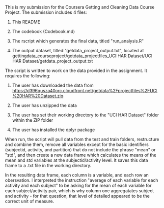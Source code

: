 This is my submission for the Coursera Getting and Cleaning Data Course Project.  The submission includes 4 files:

1. This README

2. The codebook (Codebook.md)

3. The rscript which generates the final data, titled "run_analysis.R"

4. The output dataset, titled "getdata_project_output.txt", located at   gettingdata_courseproject/getdata_projectfiles_UCI HAR Dataset/UCI HAR Dataset/getdata_project_output.txt 

The script is written to work on the data provided in the assignment.  It requires the following:

1. The user has downloaded the data from https://d396qusza40orc.cloudfront.net/getdata%2Fprojectfiles%2FUCI%20HAR%20Dataset.zip

2. The user has unzipped the data

3. The user has set their working directory to the "UCI HAR Dataset" folder within the ZIP folder

4. The user has installed the dplyr package

When run, the script will pull data from the test and train folders, restructure and combine them, remove all variables except for the basic identifiers (subjectid, activity, and partition) that do not include the phrase "mean" or "std", and then create a new data frame which calculates the means of the mean and std variables at the subjectid/activity level.  It saves this data frame to a .txt file in the working directory.

In the resulting data frame, each column is a variable, and each row an obersvation.  I interpreted the instruction "average of each variable for each activity and each subject" to be asking for the mean of each variable for each subject/activity pair, which is why column one aggregatates subject and activity - for that question, that level of detailed appeared to be the correct unit of measure.
